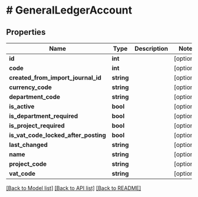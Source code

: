 # # GeneralLedgerAccount

## Properties

Name | Type | Description | Notes
------------ | ------------- | ------------- | -------------
**id** | **int** |  | [optional]
**code** | **int** |  | [optional]
**created_from_import_journal_id** | **string** |  | [optional]
**currency_code** | **string** |  | [optional]
**department_code** | **string** |  | [optional]
**is_active** | **bool** |  | [optional]
**is_department_required** | **bool** |  | [optional]
**is_project_required** | **bool** |  | [optional]
**is_vat_code_locked_after_posting** | **bool** |  | [optional]
**last_changed** | **string** |  | [optional]
**name** | **string** |  | [optional]
**project_code** | **string** |  | [optional]
**vat_code** | **string** |  | [optional]

[[Back to Model list]](../../README.md#models) [[Back to API list]](../../README.md#endpoints) [[Back to README]](../../README.md)
